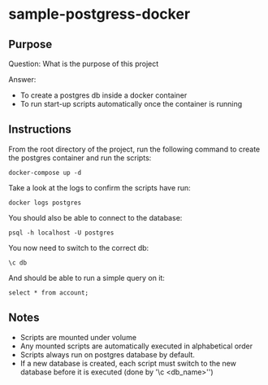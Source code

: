 # sample-postgress-docker

## Purpose

Question:
What is the purpose of this project

Answer:
* To create a postgres db inside a docker container
* To run start-up scripts automatically once the container is running

## Instructions
From the root directory of the project, run the following command to create the postgres container and run the scripts:
```
docker-compose up -d
```
Take a look at the logs to confirm the scripts have run:
```
docker logs postgres
```
You should also be able to connect to the database:
```
psql -h localhost -U postgres
```
You now need to switch to the correct db:
```
\c db
```
And should be able to run a simple query on it:
```
select * from account;
```

## Notes
* Scripts are mounted under volume
* Any mounted scripts are automatically executed in alphabetical order
* Scripts always run on postgres database by default.
* If a new database is created, each script must switch to the new database before it is executed (done by '\c <db_name>'')